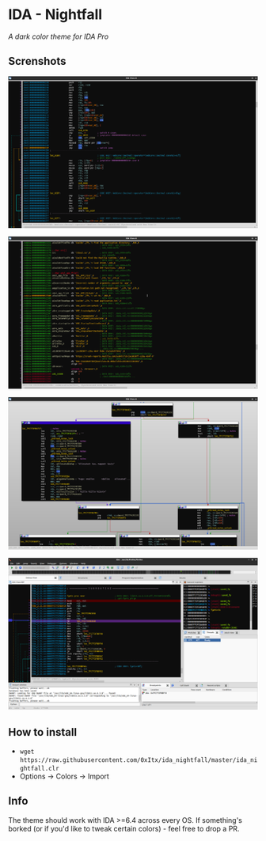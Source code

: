 # IDA - Nightfall
*A dark color theme for IDA Pro*

## Screnshots

![Code](https://raw.githubusercontent.com/0xItx/ida_nightfall/master/screenshots/code.png)

![Data](https://raw.githubusercontent.com/0xItx/ida_nightfall/master/screenshots/data.png)

![Graph](https://raw.githubusercontent.com/0xItx/ida_nightfall/master/screenshots/graph.png)

![Debug](https://raw.githubusercontent.com/0xItx/ida_nightfall/master/screenshots/debug.png)

## How to install
* ```wget https://raw.githubusercontent.com/0xItx/ida_nightfall/master/ida_nightfall.clr```
* Options -> Colors -> Import

## Info
The theme should work with IDA >=6.4 across every OS. If something's borked (or if you'd like to tweak certain colors) - feel free to drop a PR.
